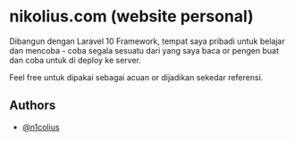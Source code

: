 
# nikolius.com (website personal)

Dibangun dengan Laravel 10 Framework, tempat saya pribadi untuk belajar dan mencoba - coba segala sesuatu dari yang saya baca or pengen buat dan coba untuk di deploy ke server.

Feel free untuk dipakai sebagai acuan or dijadikan sekedar referensi.




## Authors

- [@n1colius](https://www.github.com/octokatherine)

